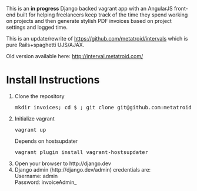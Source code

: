 This is an **in progress** Django backed vagrant app with an AngularJS front-end built for helping freelancers keep track of the time they spend working on projects and then generate stylish PDF invoices based on project settings and logged time.

This is an update/rewrite of https://github.com/metatroid/intervals which is pure Rails+spaghetti UJS/AJAX.

Old version available here: http://interval.metatroid.com/

<h1>Install Instructions</h1>
<ol>
  <li>Clone the repository
    <pre>mkdir invoices; cd $_; git clone git@github.com:metatroid/invoices-app.git .</pre>
  </li>
  <li>Initialize vagrant
    <pre>vagrant up</pre>
    Depends on hostsupdater <pre>vagrant plugin install vagrant-hostsupdater</pre>
  </li>
  <li>Open your browser to http://django.dev</li>
  <li>Django admin (http://django.dev/admin) credentials are:<br>Username: admin<br>Password: invoiceAdmin_</li>
</ol>